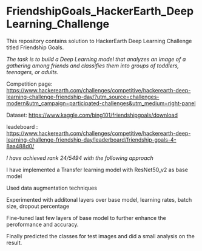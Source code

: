 # FriendshipGoals_HackerEarth_DeepLearning_Challenge

This repository contains solution to HackerEarth Deep Learning Challenge titled Friendship Goals. 

*The task is to build a Deep Learning model that analyzes an image of a gathering among friends and classifies them into groups of toddlers, teenagers, or adults.*

Competition page: https://www.hackerearth.com/challenges/competitive/hackerearth-deep-learning-challenge-friendship-day/?utm_source=challenges-modern&utm_campaign=participated-challenges&utm_medium=right-panel

Dataset: https://www.kaggle.com/bing101/friendshipgoals/download

leadeboard : https://www.hackerearth.com/challenges/competitive/hackerearth-deep-learning-challenge-friendship-day/leaderboard/friendship-goals-4-8aa488d0/


*I have achieved rank 24/5494 with the following approach*

I have implemented a Transfer learning model with ResNet50_v2 as base model

Used data augmentation techniques

Experimented with additonal layers over base model, learning rates, batch size, dropout percentage 

Fine-tuned last few layers of base model to further enhance the peroformance and accuracy.

Finally predicted the classes for test images and did a small analysis on the result.
